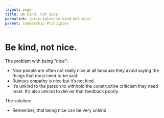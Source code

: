 ```yaml
---
layout: page
title: Be kind, not nice
permalink: /principles/be-kind-not-nice
parent: Leadership Principles
---
```


# Be kind, not nice.

The problem with being "nice":

- Nice people are often not really nice at all because they avoid saying the things that most need to be said.
- Ruinous empathy is nice but it’s not kind.
- It’s unkind to the person to withhold the constructive criticism they need most. It’s also unkind to deliver that feedback poorly.

The solution:

- Remember, that being nice can be very unkind.
